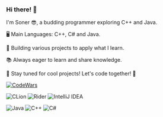 ### Hi there! 👋

I'm Soner 😎, a budding programmer exploring C++ and Java.

🖥️ Main Languages: C++, C# and Java.

🚀 Building various projects to apply what I learn.

📚 Always eager to learn and share knowledge.

🌟 Stay tuned for cool projects! Let's code together! 🚀


[![CodeWars](https://www.codewars.com/users/imSoner/badges/large)]([https://www.codewars.com/users/imSoner])


![CLion](https://img.shields.io/badge/CLion-black?style=for-the-badge&logo=clion&logoColor=white) ![Rider](https://img.shields.io/badge/Rider-000000.svg?style=for-the-badge&logo=Rider&logoColor=white&color=black&labelColor=crimson) ![IntelliJ IDEA](https://img.shields.io/badge/IntelliJIDEA-000000.svg?style=for-the-badge&logo=intellij-idea&logoColor=white)


![Java](https://img.shields.io/badge/java-%23ED8B00.svg?style=for-the-badge&logo=openjdk&logoColor=white) ![C++](https://img.shields.io/badge/c++-%2300599C.svg?style=for-the-badge&logo=c%2B%2B&logoColor=white) ![C#](https://img.shields.io/badge/c%23-%23239120.svg?style=for-the-badge&logo=c-sharp&logoColor=white)
